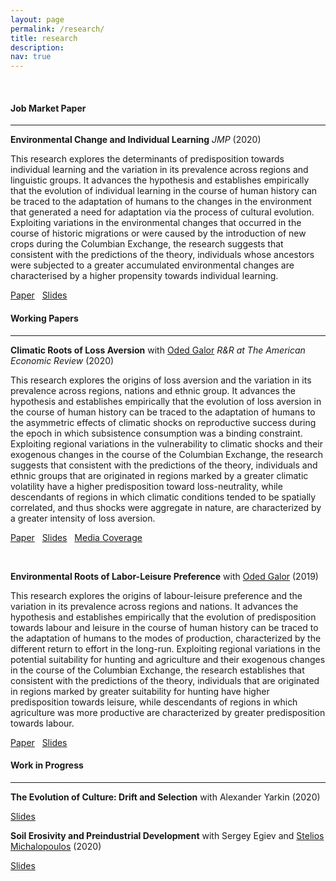 ```yaml
---
layout: page
permalink: /research/
title: research
description: 
nav: true
---
```



&nbsp;


 
#### Job Market Paper 
***

**Environmental Change and Individual Learning** _JMP_  (2020)

This research explores the determinants of predisposition towards individual learning and the variation in its prevalence across regions and linguistic groups. It advances the hypothesis and establishes empirically that the evolution of individual learning in the course of human history can be traced to the adaptation of humans to the changes in the environment that generated a need for adaptation via the process of cultural evolution. Exploiting variations in the environmental changes that occurred in the course of historic migrations or were caused by the introduction of new crops during the Columbian Exchange, the research suggests that  consistent with the predictions of the theory, individuals whose ancestors were subjected to a greater accumulated environmental changes are characterised by a higher propensity towards individual learning. 

[Paper](Environmental_Change_Individual_Learning_2020.pdf) &nbsp; [Slides](Environmental_change_Individual_Learning__Slides_Sep_2020_.pdf)

#### Working Papers 
***

**Climatic Roots of Loss Aversion** with [Oded Galor](https://www.odedgalor.com/) _R&R at The American Economic Review_ (2020)

This research explores the origins of loss aversion and the variation in its prevalence across regions, nations and ethnic group. It advances the hypothesis and establishes empirically that the evolution of loss aversion in the course of human history can be traced to the adaptation of humans to the asymmetric effects of climatic shocks on reproductive success during the epoch in which subsistence consumption was a binding constraint. Exploiting regional variations in the vulnerability to climatic shocks and their exogenous changes in the course of the Columbian Exchange, the research suggests that  consistent with the predictions of the theory, individuals and ethnic groups that are originated in regions marked by a greater climatic volatility have a higher predisposition toward loss-neutrality, while descendants of regions in which climatic conditions tended to be spatially correlated, and thus shocks were aggregate in nature, are characterized by a greater intensity of loss aversion.

[Paper](Climatic_Roots_of_Loss_Aversion_Aug_2020.pdf)  &nbsp; [Slides](Climatic_Roots_of_Loss_Aversion_Slides_2019.pdf) &nbsp; [Media Coverage](https://psmag.com/environment/how-a-volatile-climate-shapes-the-way-people-think)

&nbsp;

**Environmental Roots of Labor-Leisure Preference** with [Oded Galor](https://www.odedgalor.com/) (2019)

This research explores the origins of labour-leisure preference and the variation in its prevalence across regions and nations. It advances the hypothesis and establishes empirically that the evolution of predisposition towards labour and leisure in the course of human history can be traced to the adaptation of humans to the modes of production, characterized by the different return to effort in the long-run. Exploiting regional variations in the potential suitability for hunting and agriculture and their exogenous changes in the course of the Columbian Exchange, the research establishes that  consistent with the predictions of the theory, individuals that are originated in regions marked by greater suitability for hunting have higher predisposition towards leisure, while descendants of regions in which agriculture was more productive are characterized by greater predisposition towards labour.

[Paper](Environmental_Roots_of_Labor_Leisure_Preference_Manuscript_Feb_2020.pdf)  &nbsp; [Slides](Environmental_Roots_of_Labor_Leisure_Preference_Manuscript_Slides_2019.pdf)

#### Work in Progress
***

**The Evolution of Culture: Drift and Selection** with Alexander Yarkin (2020)

[Slides](Evolution_of_Culture_slides_Oct_2019.pdf)

**Soil Erosivity and Preindustrial Development** with Sergey Egiev and [Stelios Michalopoulos](https://sites.google.com/site/steliosecon/) (2020)

[Slides](Erosisivty_Development_May_2020.pdf)

